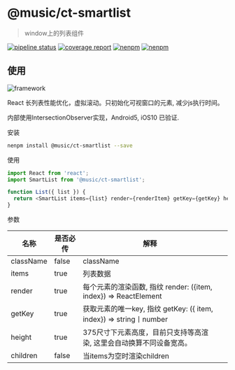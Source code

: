 # @music/ct-smartlist

> window上的列表组件

[![pipeline status](https://g.hz.netease.com/NeteaseMusicUI/live-activity/ct-smartlist/badges/master/pipeline.svg)](https://g.hz.netease.com/NeteaseMusicUI/live-activity/ct-smartlist/commits/master)
[![coverage report](https://g.hz.netease.com/NeteaseMusicUI/live-activity/ct-smartlist/badges/master/coverage.svg)](https://g.hz.netease.com/NeteaseMusicUI/live-activity/ct-smartlist/commits/master)
[![nenpm](http://npm.hz.netease.com/badge/v/@music/ct-smartlist.svg)](http://npm.hz.netease.com/package/@music/ct-smartlist)
[![nenpm](http://npm.hz.netease.com/badge/d/@music/ct-smartlist.svg)](http://npm.hz.netease.com/package/@music/ct-smartlist)

## 使用

![framework](https://p1.music.126.net/KBgcVD7mTldxw130unnDDw==/109951165000832035.png)

React 长列表性能优化，虚拟滚动。只初始化可视窗口的元素, 减少js执行时间。

内部使用IntersectionObserver实现，Android5, iOS10 已验证.


安装

```bash
nenpm install @music/ct-smartlist --save
```

使用

```js
import React from 'react';
import SmartList from '@music/ct-smartlist';

function List({ list }) {
  return <SmartList items={list} render={renderItem} getKey={getKey} height={50} />
}
```


参数

| 名称      | 是否必传 | 解释                                                                |        |
|-----------|----------|---------------------------------------------------------------------|--------|
| className | false    | className                                                           |        |
| items     | true     | 列表数据                                                            |        |
| render    | true     | 每个元素的渲染函数, 指纹 render: ({item, index}) => ReactElement    |        |
| getKey    | true     | 获取元素的唯一key, 指纹 getKey: ({ item, index}) => string丨number          |  |
| height    | true     | 375尺寸下元素高度，目前只支持等高渲染, 这里会自动换算不同设备宽高。 |        |
| children  | false    | 当items为空时渲染children                                           |        |
